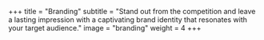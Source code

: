 +++
title = "Branding"
subtitle = "Stand out from the competition and leave a lasting impression with a captivating brand identity that resonates with your target audience."
image = "branding"
weight = 4
+++